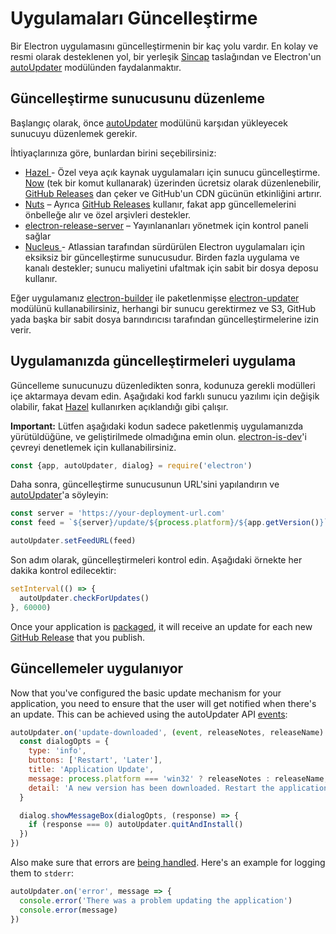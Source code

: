 # Uygulamaları Güncelleştirme

Bir Electron uygulamasını güncelleştirmenin bir kaç yolu vardır. En kolay ve resmi olarak desteklenen yol, bir yerleşik [Sincap](https://github.com/Squirrel) taslağından ve Electron'un [autoUpdater](../api/auto-updater.md) modülünden faydalanmaktır.

## Güncelleştirme sunucusunu düzenleme

Başlangıç olarak, önce [autoUpdater](../api/auto-updater.md) modülünü karşıdan yükleyecek sunucuyu düzenlemek gerekir.

İhtiyaçlarınıza göre, bunlardan birini seçebilirsiniz:

- [ Hazel ](https://github.com/zeit/hazel) - Özel veya açık kaynak uygulamaları için sunucu güncelleştirme. [Now](https://zeit.co/now) (tek bir komut kullanarak) üzerinden ücretsiz olarak düzenlenebilir, [GitHub Releases](https://help.github.com/articles/creating-releases/) dan çeker ve GitHub'un CDN gücünün etkinliğini artırır.
- [Nuts](https://github.com/GitbookIO/nuts) – Ayrıca [GitHub Releases](https://help.github.com/articles/creating-releases/) kullanır, fakat app güncellemelerini önbelleğe alır ve özel arşivleri destekler.
- [electron-release-server](https://github.com/ArekSredzki/electron-release-server) – Yayınlananları yönetmek için kontrol paneli sağlar
- [ Nucleus ](https://github.com/atlassian/nucleus) - Atlassian tarafından sürdürülen Electron uygulamaları için eksiksiz bir güncelleştirme sunucusudur. Birden fazla uygulama ve kanalı destekler; sunucu maliyetini ufaltmak için sabit bir dosya deposu kullanır.

Eğer uygulamanız [electron-builder](https://github.com/electron-userland/electron-builder) ile paketlenmişse [electron-updater](https://www.electron.build/auto-update) modülünü kullanabilirsiniz, herhangi bir sunucu gerektirmez ve S3, GitHub yada başka bir sabit dosya barındırıcısı tarafından güncelleştirmelerine izin verir.

## Uygulamanızda güncelleştirmeleri uygulama

Güncelleme sunucunuzu düzenledikten sonra, kodunuza gerekli modülleri içe aktarmaya devam edin. Aşağıdaki kod farklı sunucu yazılımı için değişik olabilir, fakat [Hazel](https://github.com/zeit/hazel) kullanırken açıklandığı gibi çalışır.

**Important:** Lütfen aşağıdaki kodun sadece paketlenmiş uygulamanızda yürütüldüğüne, ve geliştirilmede olmadığına emin olun. [electron-is-dev](https://github.com/sindresorhus/electron-is-dev)'i çevreyi denetlemek için kullanabilirsiniz.

```js
const {app, autoUpdater, dialog} = require('electron')
```

Daha sonra, güncelleştirme sunucusunun URL'sini yapılandırın ve [autoUpdater](../api/auto-updater.md)'a söyleyin:

```js
const server = 'https://your-deployment-url.com'
const feed = `${server}/update/${process.platform}/${app.getVersion()}`

autoUpdater.setFeedURL(feed)
```

Son adım olarak, güncelleştirmeleri kontrol edin. Aşağıdaki örnekte her dakika kontrol edilecektir:

```js
setInterval(() => {
  autoUpdater.checkForUpdates()
}, 60000)
```

Once your application is [packaged](../tutorial/application-distribution.md), it will receive an update for each new [GitHub Release](https://help.github.com/articles/creating-releases/) that you publish.

## Güncellemeler uygulanıyor

Now that you've configured the basic update mechanism for your application, you need to ensure that the user will get notified when there's an update. This can be achieved using the autoUpdater API [events](../api/auto-updater.md#events):

```js
autoUpdater.on('update-downloaded', (event, releaseNotes, releaseName) => {
  const dialogOpts = {
    type: 'info',
    buttons: ['Restart', 'Later'],
    title: 'Application Update',
    message: process.platform === 'win32' ? releaseNotes : releaseName,
    detail: 'A new version has been downloaded. Restart the application to apply the updates.'
  }

  dialog.showMessageBox(dialogOpts, (response) => {
    if (response === 0) autoUpdater.quitAndInstall()
  })
})
```

Also make sure that errors are [being handled](../api/auto-updater.md#event-error). Here's an example for logging them to `stderr`:

```js
autoUpdater.on('error', message => {
  console.error('There was a problem updating the application')
  console.error(message)
})
```